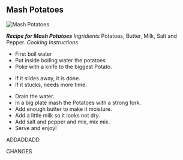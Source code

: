 ## Mash Potatoes

![Mash Potatoes](https://static01.nyt.com/images/2021/11/03/dining/JM-Mashed-Potatoes/JM-Mashed-Potatoes-threeByTwoMediumAt2X.jpg)

**_Recipe for Mash Potatoes_**
_Ingridients_
Potatoes, Butter, Milk, Salt and Pepper.
_Cooking Instructions_
* First boil water
* Put inside boiling water the potatoes
* Poke with a knife to the biggest Potato.
 - If it slides away, it is done.
 - If it stucks, needs more time.
* Drain the water.
* In a big plate mash the Potatoes with a strong fork.
* Add enough butter to make it moisture.
* Add a little milk so it looks not dry.
* Add salt and pepper and mix, mix mix.
* Serve and enjoy! 

ADDADDADD

CHANGES
